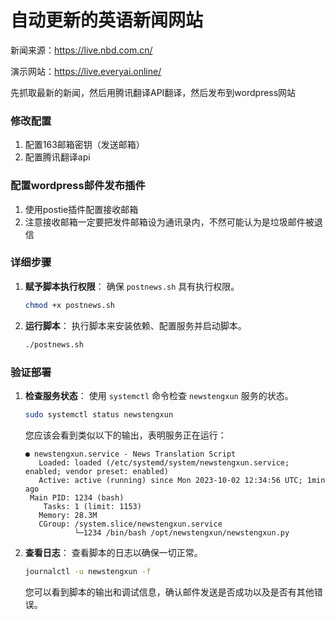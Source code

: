 # 自动更新的英语新闻网站

新闻来源：https://live.nbd.com.cn/

演示网站：https://live.everyai.online/

先抓取最新的新闻，然后用腾讯翻译API翻译，然后发布到wordpress网站

### 修改配置
1. 配置163邮箱密钥（发送邮箱）
2. 配置腾讯翻译api
  
### 配置wordpress邮件发布插件
1. 使用postie插件配置接收邮箱
2. 注意接收邮箱一定要把发件邮箱设为通讯录内，不然可能认为是垃圾邮件被退信

### 详细步骤


1. **赋予脚本执行权限**：
    确保 `postnews.sh` 具有执行权限。
    ```sh
    chmod +x postnews.sh
    ```

2. **运行脚本**：
    执行脚本来安装依赖、配置服务并启动脚本。
    ```sh
    ./postnews.sh
    ```

### 验证部署

1. **检查服务状态**：
    使用 `systemctl` 命令检查 `newstengxun` 服务的状态。
    ```sh
    sudo systemctl status newstengxun
    ```
    您应该会看到类似以下的输出，表明服务正在运行：
    ```
    ● newstengxun.service - News Translation Script
       Loaded: loaded (/etc/systemd/system/newstengxun.service; enabled; vendor preset: enabled)
       Active: active (running) since Mon 2023-10-02 12:34:56 UTC; 1min ago
     Main PID: 1234 (bash)
        Tasks: 1 (limit: 1153)
       Memory: 28.3M
       CGroup: /system.slice/newstengxun.service
               └─1234 /bin/bash /opt/newstengxun/newstengxun.py
    ```

2. **查看日志**：
    查看脚本的日志以确保一切正常。
    ```sh
    journalctl -u newstengxun -f
    ```
    您可以看到脚本的输出和调试信息，确认邮件发送是否成功以及是否有其他错误。

